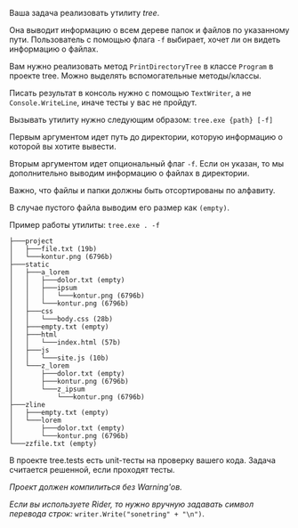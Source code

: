 Ваша задача реализовать утилиту *tree*.

Она выводит информацию о всем дереве папок и файлов по указанному пути. Пользователь с помощью флага `-f` выбирает, хочет ли он видеть информацию о файлах.

Вам нужно реализовать метод `PrintDirectoryTree` в классе `Program` в проекте tree. Можно выделять вспомогательные методы/классы.

Писать результат в консоль нужно с помощью `TextWriter`, а не `Console.WriteLine`, иначе тесты у вас не пройдут.


Вызывать утилиту нужно следующим образом: `tree.exe {path} [-f]`

Первым аргументом идет путь до директории, которую информацию о которой вы хотите вывести.

Вторым аргументом идет опциональный флаг `-f`. Если он указан, то мы дополнительно выводим информацию о файлах в директории. 


Важно, что файлы и папки должны быть отсортированы по алфавиту. 

В случае пустого файла выводим его размер как `(empty)`.


Пример работы утилиты:
`tree.exe . -f`
```
├───project
│	├───file.txt (19b)
│	└───kontur.png (6796b)
├───static
│	├───a_lorem
│	│	├───dolor.txt (empty)
│	│	├───ipsum
│	│	│	└───kontur.png (6796b)
│	│	└───kontur.png (6796b)
│	├───css
│	│	└───body.css (28b)
│	├───empty.txt (empty)
│	├───html
│	│	└───index.html (57b)
│	├───js
│	│	└───site.js (10b)
│	└───z_lorem
│		├───dolor.txt (empty)
│		├───kontur.png (6796b)
│		└───z_ipsum
│			└───kontur.png (6796b)
├───zline
│	├───empty.txt (empty)
│	└───lorem
│		├───dolor.txt (empty)
│		└───kontur.png (6796b)
└───zzfile.txt (empty)
```

В проекте tree.tests есть unit-тесты на проверку вашего кода. Задача считается решенной, если проходят тесты.

*Проект должен компилиться без Warning'ов.*

*Если вы используете Rider, то нужно вручную задавать символ перевода строк:* `writer.Write("sonetring" + "\n")`.
